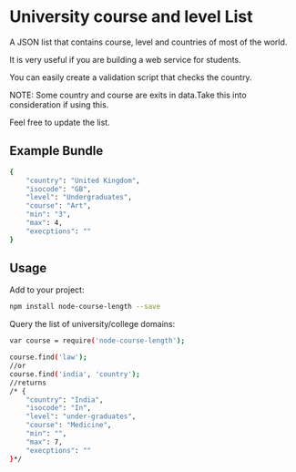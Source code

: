 University course and level List
=================================

A JSON list that contains course, level and countries of most of the world.

It is very useful if you are building a web service for students.

You can easily create a validation script that checks the country.

NOTE: Some country and course are exits in data.Take this into consideration if using this.

Feel free to update the list.

Example Bundle
--------------

```bash
{
    "country": "United Kingdom",
    "isocode": "GB",
    "level": "Undergraduates",
    "course": "Art",
    "min": "3",
    "max": 4,
    "execptions": ""
}
```

Usage
------

Add to your project:
```bash
npm install node-course-length --save
```
Query the list of university/college domains:
```bash
var course = require('node-course-length');

course.find('law');
//or
course.find('india', 'country');
//returns
/* {
    "country": "India",
    "isocode": "In",
    "level": "under-graduates",
    "course": "Medicine",
    "min": "",
    "max": 7,
    "execptions": ""
}*/